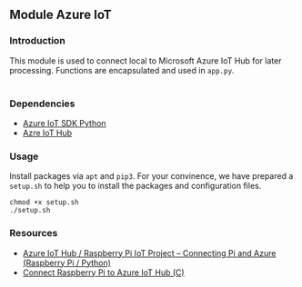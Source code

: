 ## Module Azure IoT

### Introduction
This module is used to connect local to Microsoft Azure IoT Hub for later
processing. Functions are encapsulated and used in `app.py`. </br>
</br>

### Dependencies
- [Azure IoT SDK Python](https://github.com/Azure/azure-iot-sdk-python)
- [Azre IoT Hub](https://azure.microsoft.com/en-us/services/iot-hub/)

### Usage
Install packages via `apt` and `pip3`. For your convinence, we have prepared
a `setup.sh` to help you to install the packages and configuration files.
```
chmod +x setup.sh
./setup.sh
```

### Resources
- [Azure IoT Hub / Raspberry Pi IoT Project – Connecting Pi and Azure (Raspberry Pi / Python)](https://geektechstuff.com/2019/02/07/azure-iot-hub-raspberry-pi-iot-project-connecting-pi-and-azure-raspberry-pi-python/)
- [Connect Raspberry Pi to Azure IoT Hub (C)](https://docs.microsoft.com/en-us/azure/iot-hub/iot-hub-raspberry-pi-kit-c-get-started)
